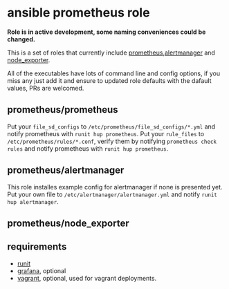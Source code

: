 # ansible prometheus role

**Role is in active development, some naming conveniences could be changed.**

This is a set of roles that currently include [prometheus](https://github.com/prometheus/prometheus),[alertmanager](https://github.com/prometheus/alertmanager) and [node_exporter](https://github.com/prometheus/node_exporter).

All of the executables have lots of command line and config options, if you miss any just add it and ensure to updated role defaults with the dafault values, PRs are welcomed.

## prometheus/prometheus

Put your ```file_sd_configs``` to ```/etc/prometheus/file_sd_configs/*.yml``` and notify prometheus with ```runit hup prometheus```.
Put your ```rule_files``` to ```/etc/prometheus/rules/*.conf```, verify them by notifying ```prometheus check rules``` and notify prometheus with ```runit hup prometheus```.

## prometheus/alertmanager

This role installes example config for alertmanager if none is presented yet. Put your own file to ```/etc/alertmanager/alertmanager.yml``` and notify ```runit hup alertmanager```.

## prometheus/node_exporter

## requirements

- [runit](https://github.com/gitinsky/ansible-role-runit)
- [grafana](https://github.com/gitinsky/ansible-role-grafana), optional
- [vagrant](https://github.com/gitinsky/ansible-role-vagrant), optional, used for vagrant deployments.
